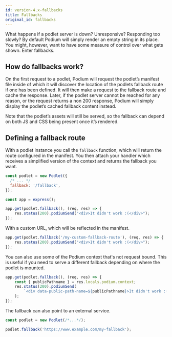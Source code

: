 ```yaml
---
id: version-4.x-fallbacks
title: Fallbacks
original_id: fallbacks
---
```


What happens if a podlet server is down? Unresponsive? Responding too slowly? By default Podium will simply render an empty string in its place. You might, however, want to have some measure of control over what gets shown. Enter fallbacks.

## How do fallbacks work?

On the first request to a podlet, Podium will request the podlet’s manifest file inside of which it will discover the location of the podlets fallback route if one has been defined. It will then make a request to the fallback route and cache the response. Later, if the podlet server cannot be reached for any reason, or the request returns a non 200 response, Podium will simply display the podlet’s cached fallback content instead.

Note that the podlet’s assets will still be served, so the fallback can depend on both JS and CSS being present once it’s rendered.

## Defining a fallback route

With a podlet instance you call the `fallback` function, which will return the route configured in the manifest. You then attach your handler which receives a simplified version of the context and returns the fallback you want.

```js
const podlet = new Podlet({
  /* ... */
  fallback: '/fallback',
});

const app = express();

app.get(podlet.fallback(), (req, res) => {
    res.status(200).podiumSend("<div>It didn't work :(</div>");
});
```

With a custom URL, which will be reflected in the manifest.

```js
app.get(podlet.fallback('/my-custom-fallback-route'), (req, res) => {
    res.status(200).podiumSend("<div>It didn't work :(</div>");
});
```

You can also use some of the Podium context that's not request bound. This is useful if you need to serve a different fallback depending on where the podlet is mounted.

```js
app.get(podlet.fallback(), (req, res) => {
    const { publicPathname } = res.locals.podium.context;
    res.status(200).podiumSend(
        `<div data-public-path-name=${publicPathname}>It didn't work :(</div>`
    );
});
```

The fallback can also point to an external service.

```js
const podlet = new Podlet(/*...*/);

podlet.fallback('https://www.example.com/my-fallback');
```
